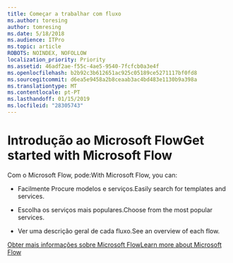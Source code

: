 ```yaml
---
title: Começar a trabalhar com fluxo
ms.author: toresing
author: tomresing
ms.date: 5/18/2018
ms.audience: ITPro
ms.topic: article
ROBOTS: NOINDEX, NOFOLLOW
localization_priority: Priority
ms.assetid: 46adf2ae-f55c-4ae5-9540-7fcfcb0a3e4f
ms.openlocfilehash: b2b92c3b612651ac925c05189ce5271117bf0fd8
ms.sourcegitcommit: d6ea5e9458a2b8ceaab3ac4bd483e1130b9a398a
ms.translationtype: MT
ms.contentlocale: pt-PT
ms.lasthandoff: 01/15/2019
ms.locfileid: "28305743"
---
```

# <a name="get-started-with-microsoft-flow"></a><span data-ttu-id="0e338-102">Introdução ao Microsoft Flow</span><span class="sxs-lookup"><span data-stu-id="0e338-102">Get started with Microsoft Flow</span></span>

<span data-ttu-id="0e338-103">Com o Microsoft Flow, pode:</span><span class="sxs-lookup"><span data-stu-id="0e338-103">With Microsoft Flow, you can:</span></span>
  
- <span data-ttu-id="0e338-104">Facilmente Procure modelos e serviços.</span><span class="sxs-lookup"><span data-stu-id="0e338-104">Easily search for templates and services.</span></span>
    
- <span data-ttu-id="0e338-105">Escolha os serviços mais populares.</span><span class="sxs-lookup"><span data-stu-id="0e338-105">Choose from the most popular services.</span></span>
    
- <span data-ttu-id="0e338-106">Ver uma descrição geral de cada fluxo.</span><span class="sxs-lookup"><span data-stu-id="0e338-106">See an overview of each flow.</span></span>
    
[<span data-ttu-id="0e338-107">Obter mais informações sobre Microsoft Flow</span><span class="sxs-lookup"><span data-stu-id="0e338-107">Learn more about Microsoft Flow</span></span>](https://go.microsoft.com/fwlink/?linkid=874446)
  

